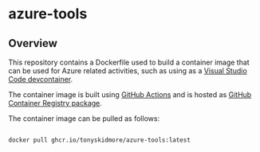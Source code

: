 # azure-tools

## Overview

This repository contains a Dockerfile used to build a container image that can be used for Azure related activities, such as using as a [Visual Studio Code devcontainer](https://code.visualstudio.com/docs/remote/containers).  

The container image is built using [GitHub Actions](https://github.com/tonyskidmore/azure-tools/actions) and is hosted as [GitHub Container Registry package](https://github.com/tonyskidmore/azure-tools/pkgs/container/azure-tools).

The container image can be pulled as follows:

````bash

docker pull ghcr.io/tonyskidmore/azure-tools:latest

````